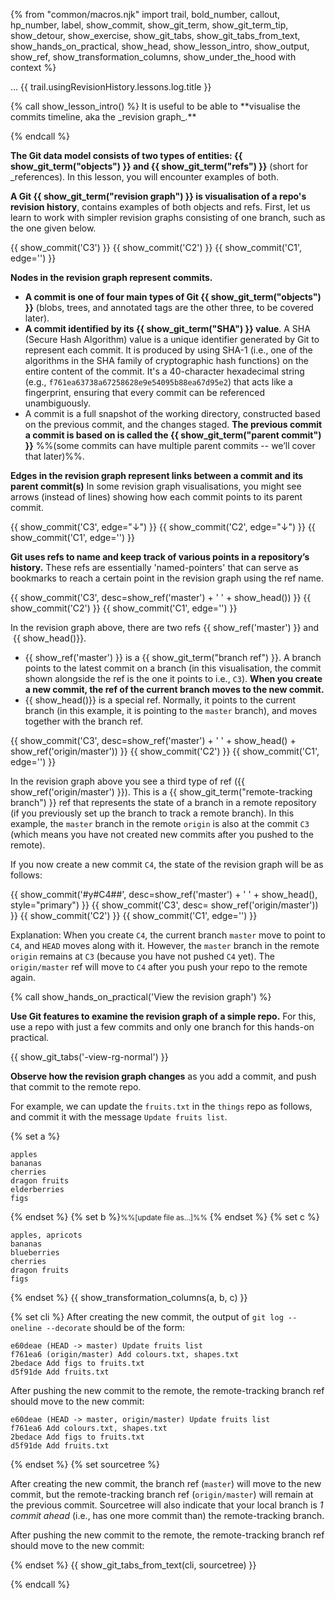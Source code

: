 {% from "common/macros.njk" import trail, bold_number, callout, hp_number, label, show_commit, show_git_term, show_git_term_tip, show_detour, show_exercise, show_git_tabs, show_git_tabs_from_text, show_hands_on_practical, show_head, show_lesson_intro, show_output, show_ref, show_transformation_columns, show_under_the_hood with context %}

<span id="prereqs"></span>
<span id="outcomes">...</span>
<span id="title">{{ trail.usingRevisionHistory.lessons.log.title }}</span>

<div id="body">
{% call show_lesson_intro() %}
It is useful to be able to **visualise the commits timeline, aka the _revision graph_.**

{% endcall %}

**The Git data model consists of two types of entities: {{ show_git_term("objects") }} and {{ show_git_term("refs") }}** (short for _references). In this lesson, you will encounter examples of both.

**A Git {{ show_git_term("revision graph") }} is visualisation of a repo's revision history**, contains examples of both objects and refs. First, let us learn to work with simpler revision graphs consisting of one branch, such as the one given below.


{{ show_commit('C3') }}
{{ show_commit('C2') }}
{{ show_commit('C1', edge='') }}
<p/>

**Nodes in the revision graph represent commits.**

* **A commit is one of four main types of Git {{ show_git_term("objects") }}** (blobs, trees, and annotated tags are the other three, to be covered later).
* **A commit identified by its {{ show_git_term("SHA") }} value**. A SHA (Secure Hash Algorithm) value is a unique identifier generated by Git to represent each commit. It is produced by using SHA-1 (i.e., one of the algorithms in the SHA family of cryptographic hash functions) on the entire content of the commit. It's a 40-character hexadecimal string (e.g., `f761ea63738a67258628e9e54095b88ea67d95e2`) that acts like a fingerprint, ensuring that every commit can be referenced unambiguously.
* A commit is a full snapshot of the working directory, constructed based on the previous commit, and the  changes staged. **The previous commit a commit is based on is called the {{ show_git_term("parent commit") }}** %%(some commits can have multiple parent commits -- we’ll cover that later)%%.

**Edges in the revision graph represent links between a commit and its parent commit(s)** In some revision graph visualisations, you might see arrows (instead of lines) showing how each commit points to its parent commit.

{{ show_commit('C3', edge="↓") }}
{{ show_commit('C2', edge="↓") }}
{{ show_commit('C1', edge='') }}
<p/>

**Git uses refs to name and keep track of various points in a repository’s history.** These refs are essentially 'named-pointers' that can serve as bookmarks to reach a certain point in the revision graph using the ref name.

{{ show_commit('C3', desc=show_ref('master') + ' ' + show_head()) }}
{{ show_commit('C2') }}
{{ show_commit('C1', edge='') }}
<p/>

In the revision graph above, there are two refs {{ show_ref('master') }} and &nbsp;{{ show_head()}}.

* {{ show_ref('master') }} is a {{ show_git_term("branch ref") }}. A branch points to the latest commit on a branch (in this visualisation, the commit shown alongside the ref is the one it points to i.e., `C3`). **When you create a new commit, the ref of the <tooltip content="the currently active branch">current</tooltip> branch moves to the new commit.**
* {{ show_head()}} is a special ref. Normally, it points to the current branch (in this example, it is pointing to the `master` branch), and moves together with the branch ref.

{{ show_commit('C3', desc=show_ref('master') + ' ' + show_head() + show_ref('origin/master')) }}
{{ show_commit('C2') }}
{{ show_commit('C1', edge='') }}
<p/>

In the revision graph above you see a third type of ref ({{ show_ref('origin/master') }}). This is a {{ show_git_term("remote-tracking branch") }} ref that represents the state of a branch in a remote repository (if you previously set up the branch to track a remote branch). In this example, the `master` branch in the remote `origin` is also at the commit `C3` (which means you have not created new commits after you pushed to the remote).

If you now create a new commit `C4`, the state of the revision graph will be as follows:

{{ show_commit('#y#C4##', desc=show_ref('master') + ' ' + show_head(), style="primary") }}
{{ show_commit('C3', desc= show_ref('origin/master')) }}
{{ show_commit('C2') }}
{{ show_commit('C1', edge='') }}
<p/>

Explanation: When you create `C4`, the current branch `master` move to point to `C4`, and `HEAD` moves along with it. However, the `master` branch in the remote `origin` remains at `C3` (because you have not pushed `C4` yet). The `origin/master` ref will move to `C4` after you push your repo to the remote again.

{% call show_hands_on_practical('View the revision graph')  %}

**Use Git features to examine the revision graph of a simple repo.** For this, use a repo with just a few commits and only one branch for this hands-on practical.

{{ show_git_tabs('-view-rg-normal') }}

**Observe how the revision graph changes** as you add a commit, and push that commit to the remote repo.

For example, we can update the `fruits.txt` in the `things` repo as follows, and commit it with the message `Update fruits list`.

{% set a %}
```{heading=":fas-file: fruits.txt"}
apples
bananas
cherries
dragon fruits
elderberries
figs
```
{% endset %}
{% set b %}<small>%%[update file as...]%%</small> {% endset %}
{% set c %}
```{heading=":fas-file: fruits.txt"}
apples, apricots
bananas
blueberries
cherries
dragon fruits
figs
```
{% endset %}
{{ show_transformation_columns(a, b, c) }}

{% set cli %}
After creating the new commit, the output of `git log --oneline --decorate` should be of the form:
```
e60deae (HEAD -> master) Update fruits list
f761ea6 (origin/master) Add colours.txt, shapes.txt
2bedace Add figs to fruits.txt
d5f91de Add fruits.txt
```
After pushing the new commit to the remote, the remote-tracking branch ref should move to the new commit:
```
e60deae (HEAD -> master, origin/master) Update fruits list
f761ea6 Add colours.txt, shapes.txt
2bedace Add figs to fruits.txt
d5f91de Add fruits.txt
```
{% endset %}
{% set sourcetree %}

After creating the new commit, the branch ref (`master`) will move to the new commit, but the remote-tracking branch ref (`origin/master`) will remain at the previous commit. Sourcetree will also indicate that your local branch is _1 commit ahead_ (i.e., has one more commit than) the remote-tracking branch.

<pic src="images/sourcetreeBeforePushing.png" width="500" />

After pushing the new commit to the remote, the remote-tracking branch ref should move to the new commit:

<pic src="images/sourcetreeAfterPushing.png" width="500" />
{% endset %}
{{ show_git_tabs_from_text(cli, sourcetree) }}

{% endcall %}

</div>
<div id="extras">
</div>
